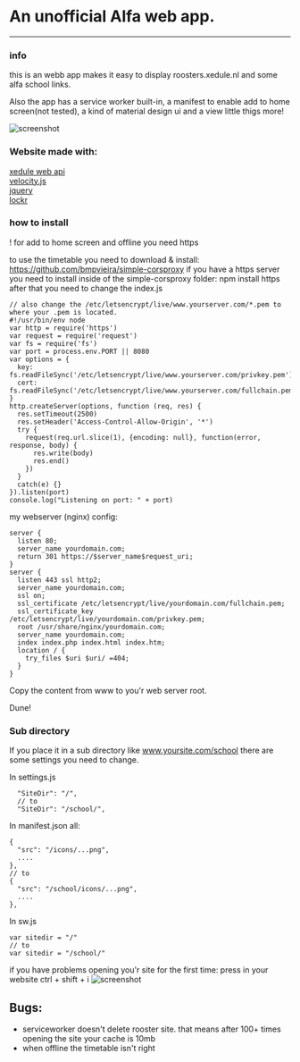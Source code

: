 # An unofficial Alfa web app.
---
### info
this is an webb app makes it easy to display roosters.xedule.nl and some alfa school links.

Also the app has a service worker built-in, a manifest to enable add to home screen(not tested), a kind of material design ui and a view little thigs more!

![screenshot](http://i.imgur.com/7ZhvQQE.png)

### Website made with:
[xedule web api](https://github.com/mjarkk/smallprojects/tree/master/xeduleAPI)  
[velocity.js](http://velocityjs.org/)  
[jquery](https://jquery.com/)  
[lockr](https://github.com/tsironis/lockr)
### how to install

! for add to home screen and offline you need https

to use the timetable you need to download & install: https://github.com/bmpvieira/simple-corsproxy
if you have a https server you need to install inside of the simple-corsproxy folder:
npm install https
after that you need to change the index.js
```
// also change the /etc/letsencrypt/live/www.yourserver.com/*.pem to where your .pem is located.
#!/usr/bin/env node
var http = require('https')
var request = require('request')
var fs = require('fs')
var port = process.env.PORT || 8080
var options = {
  key: fs.readFileSync('/etc/letsencrypt/live/www.yourserver.com/privkey.pem'),
  cert: fs.readFileSync('/etc/letsencrypt/live/www.yourserver.com/fullchain.pem')
}
http.createServer(options, function (req, res) {
  res.setTimeout(2500)
  res.setHeader('Access-Control-Allow-Origin', '*')
  try {
    request(req.url.slice(1), {encoding: null}, function(error, response, body) {
      res.write(body)
      res.end()
    })
  }
  catch(e) {}
}).listen(port)
console.log("Listening on port: " + port)
```

my webserver (nginx) config:

```
server {
  listen 80;
  server_name yourdomain.com;
  return 301 https://$server_name$request_uri;
}
server {
  listen 443 ssl http2;
  server_name yourdomain.com;
  ssl on;
  ssl_certificate /etc/letsencrypt/live/yourdomain.com/fullchain.pem;
  ssl_certificate_key /etc/letsencrypt/live/yourdomain.com/privkey.pem;
  root /usr/share/nginx/yourdomain.com;
  server_name yourdomain.com;
  index index.php index.html index.htm;
  location / {
    try_files $uri $uri/ =404;
  }
}
```

Copy the content from www to you'r web server root.

Dune!

### Sub directory
If you place it in a sub directory like www.yoursite.com/school there are some settings you need to change.

In settings.js
```
  "SiteDir": "/",
  // to
  "SiteDir": "/school/",
```
In manifest.json all:
```
{
  "src": "/icons/...png",
  ....
},
// to
{
  "src": "/school/icons/...png",
  ....
},
```
In sw.js
```
var sitedir = "/"
// to
var sitedir = "/school/"
```

if you have problems opening you'r site for the first time:
press in your website ctrl + shift + i
![screenshot](http://i.imgur.com/wwSBQzN.png)

## Bugs:
- serviceworker doesn't delete rooster site. that means after 100+ times opening the site your cache is 10mb
- when offline the timetable isn't right

